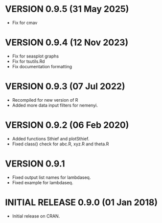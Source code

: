 # VERSION 0.9.5 (31 May 2025)
- Fix for cmav

# VERSION 0.9.4 (12 Nov 2023)
- Fix for seasplot graphs
- Fix for tsutils.Rd
- Fix documentation formatting

# VERSION 0.9.3 (07 Jul 2022)
- Recompiled for new version of R
- Added more data input filters for nemenyi.

# VERSION 0.9.2 (06 Feb 2020)
- Added functions Sthief and plotSthief.
- Fixed class() check for abc.R, xyz.R and theta.R

# VERSION 0.9.1
- Fixed output list names for lambdaseq.
- Fixed example for lambdaseq.

# INITIAL RELEASE 0.9.0 (01 Jan 2018)
- Initial release on CRAN. 
